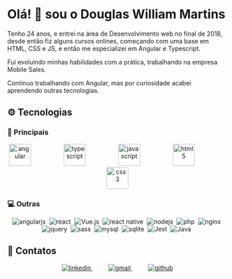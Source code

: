 # Olá! 👋 sou o Douglas William Martins

Tenho 24 anos, e entrei na área de Desenvolvimento web no final de 2018, desde então fiz alguns cursos onlines, começando com uma base em HTML, CSS e JS, e então me especializei em Angular e Typescript.

Fui evoluindo minhas habilidades com a prática, trabalhando na empresa Mobile Sales.

Continuo trabalhando com Angular, mas por curiosidade acabei aprendendo outras tecnologias.

## ⚙️ Tecnologias

### 🚀 Principais

<div align="center">
    <img src="https://cdn.jsdelivr.net/gh/devicons/devicon/icons/angularjs/angularjs-plain.svg" alt="angular" width="50"/>
    &nbsp;&nbsp;&nbsp;&nbsp;&nbsp;&nbsp;&nbsp;&nbsp;&nbsp;&nbsp;&nbsp;&nbsp;&nbsp;&nbsp;&nbsp;&nbsp;&nbsp;
    <img src="https://cdn.jsdelivr.net/gh/devicons/devicon/icons/typescript/typescript-original.svg" alt="typescript" width="50"/>
    &nbsp;&nbsp;&nbsp;&nbsp;&nbsp;&nbsp;&nbsp;&nbsp;&nbsp;&nbsp;&nbsp;&nbsp;&nbsp;&nbsp;&nbsp;&nbsp;&nbsp;
    <img src="https://cdn.jsdelivr.net/gh/devicons/devicon/icons/javascript/javascript-original.svg" alt="javascript" width="50"/>
    &nbsp;&nbsp;&nbsp;&nbsp;&nbsp;&nbsp;&nbsp;&nbsp;&nbsp;&nbsp;&nbsp;&nbsp;&nbsp;&nbsp;&nbsp;&nbsp;&nbsp;
    <img src="https://cdn.jsdelivr.net/gh/devicons/devicon/icons/html5/html5-original.svg" alt="html5" width="50"/>
    &nbsp;&nbsp;&nbsp;&nbsp;&nbsp;&nbsp;&nbsp;&nbsp;&nbsp;&nbsp;&nbsp;&nbsp;&nbsp;&nbsp;&nbsp;&nbsp;&nbsp;
    <img src="https://cdn.jsdelivr.net/gh/devicons/devicon/icons/css3/css3-original.svg" alt="css3" width="50"/>
</div>

### 💻 Outras

<div align="center">

![angularjs](https://img.shields.io/badge/angular.js%20-%23E23237.svg?&style=for-the-badge&logo=angularjs&logoColor=white)&nbsp;
![react](https://img.shields.io/badge/react%20-%2320232a.svg?&style=for-the-badge&logo=react&logoColor=%2361DAFB)&nbsp;
![Vue.js](https://img.shields.io/badge/Vue.js-35495E?style=for-the-badge&logo=vuedotjs&logoColor=4FC08D)&nbsp;
![react native](https://img.shields.io/badge/react_native%20-%2320232a.svg?&style=for-the-badge&logo=react&logoColor=%2361DAFB)&nbsp;
![nodejs](https://img.shields.io/badge/node.js%20-%2343853D.svg?&style=for-the-badge&logo=nodedotjs&logoColor=white)&nbsp;
![php](https://img.shields.io/badge/php-%23777BB4.svg?&style=for-the-badge&logo=php&logoColor=white)&nbsp;
![nginx](https://img.shields.io/badge/nginx%20-%23009639.svg?&style=for-the-badge&logo=nginx&logoColor=white)&nbsp;
![jquery](https://img.shields.io/badge/jquery%20-%230769AD.svg?&style=for-the-badge&logo=jquery&logoColor=white)&nbsp;
![sass](https://img.shields.io/badge/sass%20-%23CC6699.svg?&style=for-the-badge&logo=sass&logoColor=white)&nbsp;
![mysql](https://img.shields.io/badge/mysql-%2300f.svg?&style=for-the-badge&logo=mysql&logoColor=white)&nbsp;
![sqlite](https://img.shields.io/badge/sqlite-%2307405e.svg?&style=for-the-badge&logo=sqlite&logoColor=white)&nbsp;
![Jest](https://img.shields.io/badge/jest%20-%232DC212?style=for-the-badge&logo=Jest&logoColor=white)&nbsp;
![Java](https://img.shields.io/badge/Java-ED8B00?style=for-the-badge&logo=java&logoColor=white)&nbsp;
</div>

## 📱 Contatos

<div align="center">
    <a href="https://www.linkedin.com/in/douglas-martins-021957192/">
        <img src="https://img.shields.io/badge/LinkedIn-0077B5?style=for-the-badge&logo=linkedin&logoColor=white" alt="linkedin"/>
    </a>
    &nbsp;&nbsp;&nbsp;&nbsp;&nbsp;&nbsp;&nbsp;&nbsp;
    <a href="mailto=douglaswmartins1997@gmail.com">
        <img src="https://img.shields.io/badge/Gmail-D14836?style=for-the-badge&logo=gmail&logoColor=white" alt="gmail"/>
    </a>
    &nbsp;&nbsp;&nbsp;&nbsp;&nbsp;&nbsp;&nbsp;&nbsp;
    <a href="https://github.com/douglaswmartins">
        <img src="https://img.shields.io/badge/GitHub-100000?style=for-the-badge&logo=github&logoColor=white" alt="github"/>
    </a>
</div>
